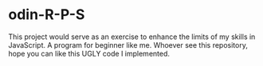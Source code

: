 # odin-R-P-S
This project would serve as an exercise to enhance the limits of my skills
in JavaScript. A program for beginner like me. Whoever see this repository, hope you
can like this UGLY code I implemented.
